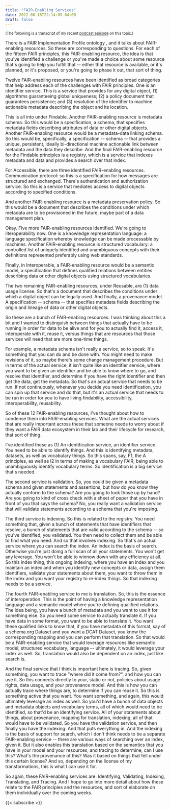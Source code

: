 ```yaml
---
title: "FAIR-Enabling Services"
date: 2022-08-18T22:14:09-04:00
draft: false
---
```


<small>(The following is a transcript of my recent [podcast episode](https://podcast.polyneme.xyz/episodes/fair-enabling-services) on this topic.)</small>

There is a FAIR Implementation Profile ontology , and it talks about FAIR-enabling resources. So these are corresponding to questions. For each of the fifteen FAIR principles, this FAIR-enabling resource, the idea is that you've identified a challenge or you've made a choice about some resource that's going to help you fulfill that -- either that resource is available, or it's planned, or it's proposed, or you're going to phase it out, that sort of thing.

Twelve FAIR-enabling resources have been identified as broad categories that help address each of the challenges with FAIR principles. One is an identifier service. This is a service that provides for any digital object, (1) algorithms guaranteeing global uniqueness; (2) a policy document that guarantees persistence; and (3) resolution of the identifier to machine actionable metadata describing the object and its location.

This is all into under Findable. Another FAIR-enabling resource is metadata schema. So this would be a specification, a schema, that specifies metadata fields describing attributes of data or other digital objects. Another FAIR-enabling resource would be a metadata-data linking schema. So this would be, specifically, a specification -- schema -- that provides a unique, persistent, ideally bi-directional machine actionable link between metadata and the data they describe. And the final FAIR-enabling resource for the Findable principles is a registry, which is a service that indexes metadata and data and provides a search over that index.

For Accessible, there are three identified FAIR-enabling resources. Communication protocol: so this is a specification for how messages are structured and exchanged. There's authentication and authorization service. So this is a service that mediates access to digital objects according to specified conditions.

And another FAIR-enabling resource is a metadata preservation policy. So this would be a document that describes the conditions under which metadata are to be provisioned in the future, maybe part of a data management plan.

Okay. Five more FAIR-enabling resources identified. We're going to iIteroperability now. One is a knowledge representation language: a language specification whereby knowledge can be made processable by machines. Another FAIR-enabling resource is structured vocabulary: a controlled list of uniquely identified and unambiguous concepts with their definitions represented preferably using web standards.

Finally, in Interoperable, a FAIR-enabling resource would be a semantic model, a specification that defines qualified relations between entities describing data or other digital objects using structured vocabularies.

The two remaining FAIR-enabling resources, under Reusable, are (1) data usage license. So that's a document that describes the conditions under which a digital object can be legally used. And finally, a provenance model. A specification -- schema -- that specifies metadata fields describing the origin and lineage of data or other digital objects.

So these are a bunch of FAIR-enabling resources. I was thinking about this a bit and I wanted to distinguish between things that actually have to be running in order for data to be alive and for you to actually find it, access it, interoperate with it, reuse it, versus things that are resources that those services will need that are more one-time things.

For example, a metadata schema isn't really a service, so to speak. It's something that you can do and be done with. You might need to make revisions of it, so maybe there's some change management procedure. But in terms of the actual service, it isn't quite like an identifier service, where you want to be given an identifier and be able to know where to go, and resolve that identifier, and determine if you have the right identifier and then get the data, get the metadata. So that's an actual service that needs to be run. If not continuously, whenever you decide you need identification, you can spin up that service and do that, but it's an actual service that needs to be run in order for you to have living findability, accessibility, interoperability, reusability.

So of these 12 FAIR-enabling resources, I've thought about how to condense them into FAIR-enabling services. What are the actual services that are really important across these that someone needs to worry about if they want a FAIR data ecosystem in their lab and their lifecycle for research, that sort of thing.

I've identified these as (1) An identification service, an identifier service. You need to be able to identify things. And this is identifying metadata, datasets, as well as vocabulary things. So this spans, say, F1, the A principles, as well as I2 in terms of making a vocabulary FAIR, being able to unambiguously identify vocabulary terms. So identification is a big service that's needed.

The second service is validation. So, you could be given a metadata schema and given statements and assertions, but how do you know they actually conform to the schema? Are you going to look those up by hand? Are you going to kind of cross check with a sheet of paper that you have in front of you that says the schema? No, you really want a validation service that will validate statements according to a schema that you're imposing.

The third service is indexing. So this is related to the registry. You need something that, given a bunch of statements that have identifiers that resolve, a bunch of statements that are valid according to the schema -- so you've identified, you validated. You then need to collect them and be able to find what you need. And so that involves indexing. So that's an actual service where you can search the index. An index is the basis of search. Otherwise you're just doing a full scan of all your statements. You won't get any leverage. You won't be able to winnow down with any efficiency at all. So this index thing, this ongoing indexing, where you have an index and you maintain an index and when you identify new concepts or data, assign them identifiers, validate your statements about them, you want to throw them in the index and you want your registry to re-index things. So that indexing needs to be a service.

The fourth FAIR-enabling service to me is translation. So, this is the essence of interoperation. This is the point of having a knowledge representation language and a semantic model where you're defining qualified relations. The idea being, you have a bunch of metadata and you want to use it for something else. So you need some service to actually translate it. If you have data in some format, you want to be able to translate it. You want these qualified links to know that, if you have metadata of this format, say of a schema.org Dataset and you want a DCAT Dataset, you know the corresponding mapping and you can perform that translation. So that would be a FAIR-enabling service that would leverage resources like semantic model, structured vocabulary, language -- ultimately, it would leverage your index as well. So, translation would also be dependent on an index, just like search is.

And the final service that I think is important here is tracing. So, given something, you want to trace "where did it come from?", and how you can use it. So this connects directly to your, static or not, policies about usage rights, data usage, and your provenance model. And this is how you can actually trace where things are, to determine if you can reuse it. So this is something active that you want. You want something, and again, this would ultimately leverage an index as well. So you'd have a bunch of data objects and metadata objects and vocabulary terms, all of which would need to be identified, so that'd be an identifying service. All of your statements about things, about provenance, mapping for translation, indexing, all of that would have to be validated. So you have the validation service, and then finally you have the indexing. And that puts everything in. And the indexing is the basis of support for search, which I don't think needs to be a separate FAIR-enabling service -- there are various ways of searching over an index, given it. But it also enables this translation based on the semantics that you have in your model and your resources, and tracing to determine, can I use this? What's the provenance of this? Was it based on things that fell under this certain license? And so, depending on the license of my transformations, this is what I can use it for.

So again, these FAIR-enabling services are: Identifying, Validating, Indexing, Translating, and Tracing. And I hope to go into more detail about how these relate to the FAIR principles and the resources, and sort of elaborate on them individually over the coming weeks. 

{{< subscribe >}}
